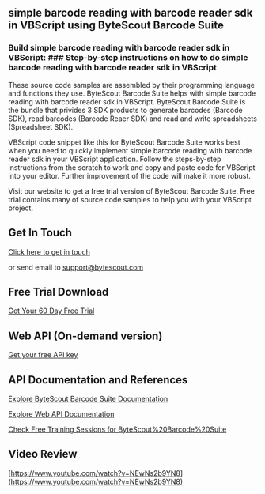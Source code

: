 ## simple barcode reading with barcode reader sdk in VBScript using ByteScout Barcode Suite

### Build simple barcode reading with barcode reader sdk in VBScript: ### Step-by-step instructions on how to do simple barcode reading with barcode reader sdk in VBScript

These source code samples are assembled by their programming language and functions they use. ByteScout Barcode Suite helps with simple barcode reading with barcode reader sdk in VBScript. ByteScout Barcode Suite is the bundle that privides 3  SDK products to generate barcodes (Barcode SDK), read barcodes (Barcode Reaer SDK) and read and write spreadsheets (Spreadsheet SDK).

VBScript code snippet like this for ByteScout Barcode Suite works best when you need to quickly implement simple barcode reading with barcode reader sdk in your VBScript application. Follow the steps-by-step instructions from the scratch to work and copy and paste code for VBScript into your editor. Further improvement of the code will make it more robust.

Visit our website to get a free trial version of ByteScout Barcode Suite. Free trial contains many of source code samples to help you with your VBScript project.

## Get In Touch

[Click here to get in touch](https://bytescout.zendesk.com/hc/en-us/requests/new?subject=ByteScout%20Barcode%20Suite%20Question)

or send email to [support@bytescout.com](mailto:support@bytescout.com?subject=ByteScout%20Barcode%20Suite%20Question) 

## Free Trial Download

[Get Your 60 Day Free Trial](https://bytescout.com/download/web-installer?utm_source=github-readme)

## Web API (On-demand version)

[Get your free API key](https://pdf.co/documentation/api?utm_source=github-readme)

## API Documentation and References

[Explore ByteScout Barcode Suite Documentation](https://bytescout.com/documentation/index.html?utm_source=github-readme)

[Explore Web API Documentation](https://pdf.co/documentation/api?utm_source=github-readme)

[Check Free Training Sessions for ByteScout%20Barcode%20Suite](https://academy.bytescout.com/)

## Video Review

[https://www.youtube.com/watch?v=NEwNs2b9YN8](https://www.youtube.com/watch?v=NEwNs2b9YN8)